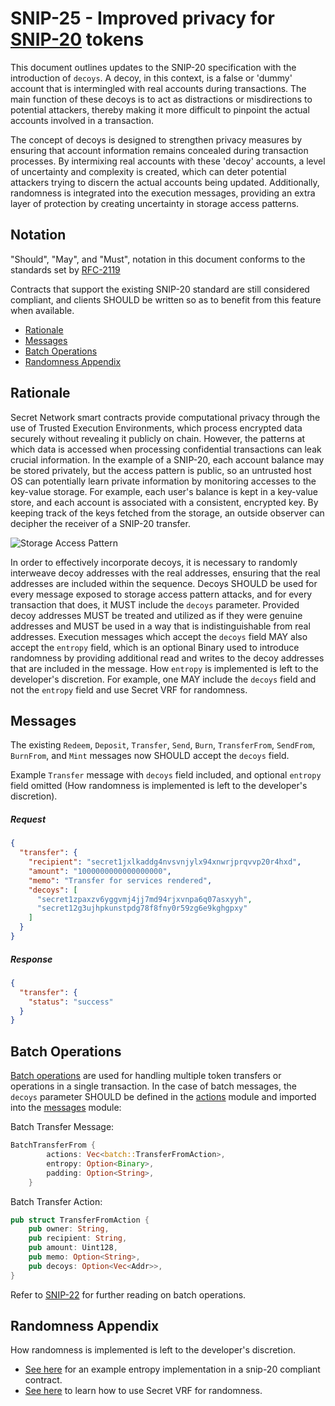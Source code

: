 # SNIP-25 - Improved privacy for [SNIP-20](/SNIP-20.md) tokens

This document outlines updates to the SNIP-20 specification with the introduction of `decoys`. A decoy, in this context, is a false or 'dummy' account that is intermingled with real accounts during transactions. The main function of these decoys is to act as distractions or misdirections to potential attackers, thereby making it more difficult to pinpoint the actual accounts involved in a transaction.

The concept of decoys is designed to strengthen privacy measures by ensuring that account information remains concealed during transaction processes. By intermixing real accounts with these 'decoy' accounts, a level of uncertainty and complexity is created, which can deter potential attackers trying to discern the actual accounts being updated. Additionally, randomness is integrated into the execution messages, providing an extra layer of protection by creating uncertainty in storage access patterns.

## Notation

"Should", "May", and "Must", notation in this document conforms to the standards set by
[RFC-2119](http://microformats.org/wiki/rfc-2119)

Contracts that support the existing SNIP-20 standard are still considered
compliant, and clients SHOULD be written so as to benefit from this feature
when available.

- [Rationale](#rationale)
- [Messages](#messages)
- [Batch Operations](#batch-operations)
- [Randomness Appendix](#randomness-appendix)

## Rationale

Secret Network smart contracts provide computational privacy through the use of Trusted Execution Environments, which process encrypted data securely without revealing it publicly on chain. However, the patterns at which data is accessed when processing confidential transactions can leak crucial information. In the example of a SNIP-20, each account balance may be stored privately, but the access pattern is public, so an untrusted host OS can potentially learn private information by monitoring accesses to the key-value storage. For example, each user's balance is kept in a key-value store, and each account is associated with a consistent, encrypted key. By keeping track of the keys fetched from the storage, an outside observer can decipher the receiver of a SNIP-20 transfer.

![Storage Access Pattern](https://i.ibb.co/N1JsQrC/storage-access-pattern.png)

In order to effectively incorporate decoys, it is necessary to randomly interweave decoy addresses with the real addresses, ensuring that the real addresses are included within the sequence. Decoys SHOULD be used for every message exposed to storage access pattern attacks, and for every transaction that does, it MUST include the `decoys` parameter. Provided decoy addresses MUST be treated and utilized as if they were genuine addresses and MUST be used in a way that is indistinguishable from real addresses. Execution messages which accept the `decoys` field MAY also accept the `entropy` field, which is an optional Binary used to introduce randomness by providing additional read and writes to the decoy addresses that are included in the message. How `entropy` is implemented is left to the developer's discretion. For example, one MAY include the `decoys` field and not the `entropy` field and use Secret VRF for randomness.

## Messages

The existing `Redeem`, `Deposit`, `Transfer`, `Send`, `Burn`, `TransferFrom`, `SendFrom`, `BurnFrom`, and `Mint` messages now SHOULD accept the `decoys` field.

Example `Transfer` message with `decoys` field included, and optional `entropy` field omitted (How randomness is implemented is left to the developer's discretion).

##### Request

```json
{
  "transfer": {
    "recipient": "secret1jxlkaddg4nvsvnjylx94xnwrjprqvvp20r4hxd",
    "amount": "1000000000000000000",
    "memo": "Transfer for services rendered",
    "decoys": [
      "secret1zpaxzv6yggvmj4jj7md94rjxvnpa6q07asxyyh",
      "secret12g3ujhpkunstpdg78f8fny0r59zg6e9kghgpxy"
    ]
  }
}
```

##### Response

```json
{
  "transfer": {
    "status": "success"
  }
}
```

## Batch Operations

[Batch operations](./SNIP-22.md) are used for handling multiple token transfers or operations in a single transaction. In the case of batch messages, the `decoys` parameter SHOULD be defined in the [actions](https://github.com/scrtlabs/snip20-reference-impl/blob/ea9fb0cd76f3e0d48e86b4d02a3990f2f4a84d00/src/batch.rs#LL34C1-L40C2) module and imported into the [messages](https://github.com/scrtlabs/snip20-reference-impl/blob/ea9fb0cd76f3e0d48e86b4d02a3990f2f4a84d00/src/msg.rs#L188) module:

Batch Transfer Message:

```rust
BatchTransferFrom {
        actions: Vec<batch::TransferFromAction>,
        entropy: Option<Binary>,
        padding: Option<String>,
    }
```

Batch Transfer Action:

```rust
pub struct TransferFromAction {
    pub owner: String,
    pub recipient: String,
    pub amount: Uint128,
    pub memo: Option<String>,
    pub decoys: Option<Vec<Addr>>,
}
```

Refer to [SNIP-22](./SNIP-22.md) for further reading on batch operations.

## Randomness Appendix

How randomness is implemented is left to the developer's discretion.

- [See here](https://github.com/scrtlabs/snip20-reference-impl/blob/ea9fb0cd76f3e0d48e86b4d02a3990f2f4a84d00/src/state.rs#L136) for an example entropy implementation in a snip-20 compliant contract.
- [See here](https://docs.scrt.network/secret-network-documentation/development/development-concepts/randomness-api/native-on-chain-randomness) to learn how to use Secret VRF for randomness.
